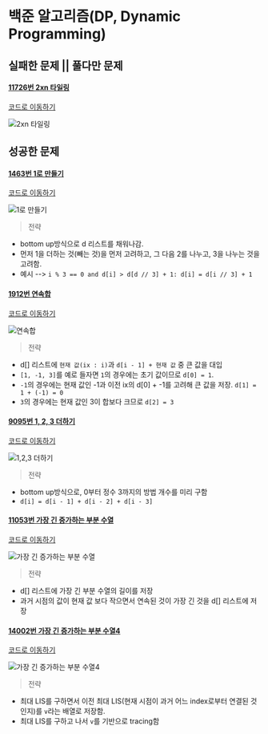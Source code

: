 # 백준 알고리즘(DP, Dynamic Programming)

## 실패한 문제 || 풀다만 문제

#### [11726번 2xn 타일링](https://www.acmicpc.net/problem/11725)

[코드로 이동하기](https://github.com/yeomkyeorae/algorithm/blob/master/BJ/DP/BJ_11726_2xn_tile.py)

![2xn 타일링](./images/11726.PNG)



## 성공한 문제

#### [1463번 1로 만들기](https://www.acmicpc.net/problem/1463)

[코드로 이동하기](https://github.com/yeomkyeorae/algorithm/blob/master/BJ/DP/BJ_1463_making_as_one.py)

![1로 만들기](./images/1463.PNG)



> 전략

- bottom up방식으로 d 리스트를 채워나감.
- 먼저 1을 더하는 것(빼는 것)을 먼저 고려하고, 그 다음 2를 나누고, 3을 나누는 것을 고려함.
- 예시 --> `i % 3 == 0 and d[i] > d[d // 3] + 1: d[i] = d[i // 3] + 1` 



#### [1912번 연속합](https://www.acmicpc.net/problem/1912)

[코드로 이동하기](https://github.com/yeomkyeorae/algorithm/blob/master/BJ/DP/BJ_1912_continuous_sum.py)

![연속합](./images/1912.PNG)



> 전략

- d[] 리스트에 `현재 값(ix : i)`과 `d[i - 1] + 현재 값` 중 큰 값을 대입
- `[1, -1, 3]`를 예로 들자면 `1`의 경우에는 초기 값이므로 `d[0] = 1`.
- `-1`의 경우에는 현재 값인 -1과 이전 ix의 d[0] + -1를 고려해 큰 값을 저장. `d[1] = 1 + (-1) = 0`
- `3`의 경우에는 현재 값인 3이 합보다 크므로 `d[2] = 3`



#### [9095번 1, 2, 3 더하기](https://www.acmicpc.net/problem/9095)

[코드로 이동하기](https://github.com/yeomkyeorae/algorithm/blob/master/BJ/DP/BJ_9095_add_1_2_3.py)

![1,2,3 더하기](./images/9095.PNG)

> 전략

- bottom up방식으로, 0부터 정수 3까지의 방법 개수를 미리 구함
- `d[i] = d[i - 1] + d[i - 2] + d[i - 3]`



#### [11053번 가장 긴 증가하는 부분 수열](https://www.acmicpc.net/problem/11053)

[코드로 이동하기](https://github.com/yeomkyeorae/algorithm/blob/master/BJ/DP/BJ_11053_LIS.py)

![가장 긴 증가하는 부분 수열](./images/11053.PNG)

> 전략

- d[] 리스트에 가장 긴 부분 수열의 길이를 저장
- 과거 시점의 값이 현재 값 보다 작으면서 연속된 것이 가장 긴 것을 d[] 리스트에 저장 





#### [14002번 가장 긴 증가하는 부분 수열4](https://www.acmicpc.net/problem/14002)

[코드로 이동하기](https://github.com/yeomkyeorae/algorithm/blob/master/BJ/DP/BJ_14002_LIS_4.py)

![가장 긴 증가하는 부분 수열4](./images/14002.PNG)

> 전략

- 최대 LIS를 구하면서 이전 최대 LIS(현재 시점이 과거 어느 index로부터 연결된 것인지)를 `v`라는 배열로 저장함.
- 최대 LIS를 구하고 나서 `v`를 기반으로 tracing함